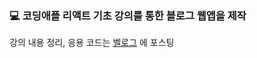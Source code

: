 ### 💻 코딩애플 리액트 기초 강의를 통한 블로그 웹앱을 제작

강의 내용 정리, 응용 코드는 [벨로그](https://velog.io/@e_ong/series/React) 에 포스팅
